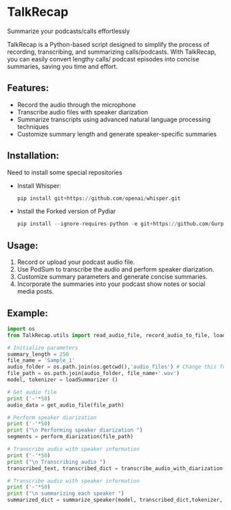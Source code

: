 # TalkRecap
Summarize your podcasts/calls effortlessly

TalkRecap is a Python-based script designed to simplify the process of recording, transcribing, and summarizing calls/podcasts. With TalkRecap, you can easily convert lengthy calls/ podcast episodes into concise summaries, saving you time and effort.

## Features:
- Record the audio through the microphone
- Transcribe audio files with speaker diarization
- Summarize transcripts using advanced natural language processing techniques
- Customize summary length and generate speaker-specific summaries

## Installation:

Need to install some special repositories

- Install Whisper:
  ```python
  pip install git+https://github.com/openai/whisper.git

- Install the Forked version of Pydiar
  ```python
  pip install --ignore-requires-python -e git+https://github.com/Gurpreethgnis/pydiar.git#egg=pydiar

## Usage:
1. Record or upload your podcast audio file.
2. Use PodSum to transcribe the audio and perform speaker diarization.
3. Customize summary parameters and generate concise summaries.
4. Incorporate the summaries into your podcast show notes or social media posts.

## Example:
```python
import os
from TalkRecap.utils import read_audio_file, record_audio_to_file, loadSummarizer, transcribe_audio_with_diarization, perform_diarization, summarize_speaker

# Initialize parameters
summary_length = 250
file_name = 'Sample_1'
audio_folder = os.path.join(os.getcwd(),'audio_files') # Change this for storing the recordings to a different folder
file_path = os.path.join(audio_folder, file_name+'.wav')
model, tokenizer = loadSummarizer ()

# Get audio file
print ('-'*50)
audio_data = get_audio_file(file_path)

# Perform speaker diarization
print ('-'*50)
print ("\n Performing speaker diarization ")
segments = perform_diarization(file_path)

# Transcribe audio with speaker information
print ('-'*50)
print ("\n Transcribing audio ")
transcribed_text, transcribed_dict = transcribe_audio_with_diarization(audio_data, segments)

# Transcribe audio with speaker information
print ('-'*50)
print ("\n summarizing each speaker ")
summarized_dict = summarize_speaker(model, transcribed_dict,tokenizer, summary_length = summary_length)

